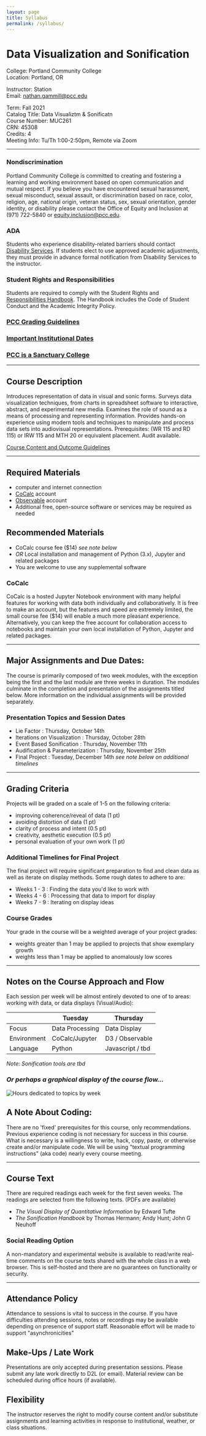 ```yaml
---
layout: page
title: Syllabus
permalink: /syllabus/
---
```


# Data Visualization and Sonification

College: Portland Community College  
Location: Portland, OR

Instructor: Station  
Email: nathan.gammill@pcc.edu  

Term: Fall 2021  
Catalog Title: Data Visualiztm & Sonificatn  
Course Number: MUC261  
CRN: 45308  
Credits: 4  
Meeting Info: Tu/Th 1:00-2:50pm, Remote via Zoom  

----

### Nondiscrimination

Portland Community College is committed to creating and fostering a learning and working environment based on open communication and mutual respect.  If you believe you have encountered sexual harassment, sexual misconduct, sexual assault, or discrimination based on race, color, religion, age, national origin, veteran status, sex, sexual orientation, gender identity, or disability please contact the Office of Equity and Inclusion at (971) 722-5840 or
equity.inclusion@pcc.edu.

### ADA

 Students who experience disability-related barriers
should contact [Disability Services](www.pcc.edu/disability/).  If students elect to use approved academic adjustments, they must provide in advance formal notification from Disability Services to the instructor.

### Student Rights and Responsibilities

Students are required to comply with the Student Rights and [Responsibilities Handbook](www.pcc.edu/about/policy/student-rights/).  The Handbook includes the Code of Student
Conduct and the Academic Integrity Policy. 

### [PCC Grading Guidelines](https://catalog.pcc.edu/academicregulations/gradingguidelines/)

### [Important Institutional Dates](https://www.pcc.edu/enroll/registration/academic-calendar.html)

### [PCC is a Sanctuary College](https://www.pcc.edu/about/administration/president/sanctuary/)  
----
## Course Description

Introduces representation of data in visual and sonic forms. Surveys data visualization techniques, from charts in spreadsheet software to interactive, abstract, and experimental new media. Examines the role of sound as a means of processing and representing information. Provides hands-on experience using modern tools and techniques to manipulate and process data sets into audiovisual representations. Prerequisites: (WR 115 and RD 115) or IRW 115 and MTH 20 or equivalent placement. Audit available. 

[Course Content and Outcome Guidelines](https://www.pcc.edu/ccog/?fa=ccog&subject=MUC&course=263)

---

## Required Materials

- computer and internet connection
- [CoCalc](https://cocalc.com) account
- [Observable](https://observablehq.com) account
- Additional free, open-source software or services may be required as needed

## Recommended Materials

- CoCalc course fee ($14) *see note below*
- *OR* Local installation and management of Python (3.x), Jupyter and related packages
- You are welcome to use any supplemental software

### CoCalc

CoCalc is a hosted Jupyter Notebook environment with many helpful features for working with data both individually and collaboratively. It is free to make an account, but the features and speed are extremely limited, the small course fee ($14) will enable a much more pleasant experience. Alternatively, you can keep the free account for collaboration access to notebooks and maintain your own local installation of Python, Jupyter and related packages.

---

## Major Assignments and Due Dates:

The course is primarily composed of two week modules, with the exception being the first and the last module are three weeks in duration. The modules culminate in the completion and presentation of the assignments titled below. More information on the individual assignments will be provided separately.

### Presentation Topics and Session Dates

- Lie Factor : Thursday, October 14th
- Iterations on Visualization : Thursday, October 28th
- Event Based Sonification : Thursday, November 11th
- Audification & Parameterization : Thursday, November 25th
- Final Project : Tuesday, December 14th *see note below on additional timelines*

---

## Grading Criteria

Projects will be graded on a scale of 1-5 on the following criteria:

- improving coherence/reveal of data (1 pt)
- avoiding distortion of data (1 pt) 
- clarity of process and intent (0.5 pt)
- creativity, aesthetic execution (0.5 pt)
- personal evaluation of your own work (1 pt)

### Additional Timelines for Final Project

The final project will require significant preparation to find and clean data as well as iterate on display methods. Some rough dates to adhere to are:

- Weeks 1 - 3 : Finding the data you'd like to work with
- Weeks 4 - 6 : Processing that data to import for display
- Weeks 7 - 9 : Iterating on display ideas

### Course Grades

Your grade in the course will be a weighted average of your project grades:
- weights greater than 1 may be applied to projects that show exemplary growth 
- weights less than 1 may be applied to anomalously low scores

---

## Notes on the Course Approach and Flow

Each session per week will be almost entirely devoted to one of to areas: working with data, or data displays (Visual/Audio):

|	| Tuesday | Thursday |
|-------|---------|----------|
| Focus | Data Processing | Data Display |
|Environment | CoCalc/Jupyter | D3 / Observable |
| Language | Python | Javascript / tbd |

*Note: Sonification tools are tbd*

### *Or perhaps a graphical display of the course flow...*

![Hours dedicated to topics by week](./time-budget.png)

## A Note About Coding:

There are no 'fixed' prerequisites for this course, only recommendations. Previous experience coding is not necessary for success in this course. What is necessary is a willingness to write, hack, copy, paste, or otherwise create and/or manipulate code. We will be using "textual programming instructions" (aka code) nearly every course meeting.

---

## Course Text

There are required readings each week for the first seven weeks. The readings are selected from the following texts. (PDFs  are available)

- *The Visual Display of Quantitative Information* by Edward Tufte  
- *The Sonification Handbook* by Thomas Hermann; Andy Hunt; John G Neuhoff

### Social Reading Option

A non-mandatory and experimental website is available to read/write real-time comments on the course texts shared with the whole class in a web browser. This is self-hosted and there are no guarantees on functionality or security.

---

## Attendance Policy

Attendance to sessions is vital to success in the course. If you have difficulties attending sessions, notes or recordings may be available depending on presence of support staff. Reasonable effort will be made to support "asynchronicities"

## Make-Ups / Late Work

Presentations are only accepted during presentation sessions. Please submit any late work directly to D2L (or email). Material review can be scheduled during office hours (if available).

## Flexibility 
The instructor reserves the right to modify course
content and/or substitute assignments and learning activities in
response to institutional, weather, or class situations.

  
